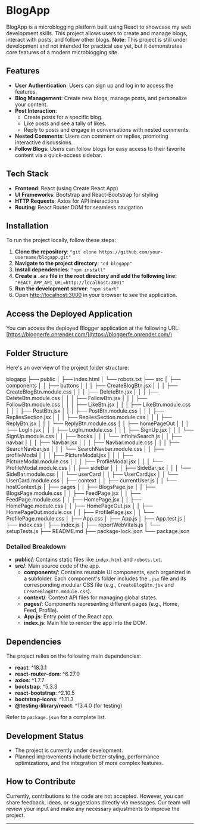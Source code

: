 # BlogApp

BlogApp is a microblogging platform built using React to showcase my web development skills. This project allows users to create and manage blogs, interact with posts, and follow other blogs. **Note**: This project is still under development and not intended for practical use yet, but it demonstrates core features of a modern microblogging site.

## Features

- **User Authentication**: Users can sign up and log in to access the features.
- **Blog Management**: Create new blogs, manage posts, and personalize your content.
- **Post Interaction**:
  - Create posts for a specific blog.
  - Like posts and see a tally of likes.
  - Reply to posts and engage in conversations with nested comments.
- **Nested Comments**: Users can comment on replies, promoting interactive discussions.
- **Follow Blogs**: Users can follow blogs for easy access to their favorite content via a quick-access sidebar.

## Tech Stack

- **Frontend**: React (using Create React App)
- **UI Frameworks**: Bootstrap and React-Bootstrap for styling
- **HTTP Requests**: Axios for API interactions
- **Routing**: React Router DOM for seamless navigation

## Installation

To run the project locally, follow these steps:

1. **Clone the repository**:
   `"git clone https://github.com/your-username/blogapp.git"`
2. **Navigate to the project directory**:
   `"cd blogapp"`
3. **Install dependencies**:
   `"npm install"`
4. **Create a `.env` file in the root directory and add the following line:**
   `"REACT_APP_API_URL=http://localhost:3001"`
4. **Run the development server**:
   `"npm start"`
5. Open [http://localhost:3000](http://localhost:3000) in your browser to see the application.

## Access the Deployed Application

You can access the deployed Blogger application at the following URL: [https://bloggerfe.onrender.com/](https://bloggerfe.onrender.com/)

## Folder Structure

Here's an overview of the project folder structure:

blogapp
├── public
│ ├── index.html
│ └── robots.txt
├── src
│ ├── components
│ │ ├── buttons
│ │ │ ├── CreateBlogBtn.jsx
│ │ │ ├── CreateBlogBtn.module.css
│ │ │ ├── DeleteBtn.jsx
│ │ │ ├── DeleteBtn.module.css
│ │ │ ├── FollowBtn.jsx
│ │ │ ├── FollowBtn.module.css
│ │ │ ├── LikeBtn.jsx
│ │ │ ├── LikeBtn.module.css
│ │ │ ├── PostBtn.jsx
│ │ │ ├── PostBtn.module.css
│ │ │ ├── RepliesSection.jsx
│ │ │ ├── RepliesSection.module.css
│ │ │ ├── ReplyBtn.jsx
│ │ │ └── ReplyBtn.module.css
│ │ ├── homePageOut
│ │ │ ├── LogIn.jsx
│ │ │ ├── LogIn.module.css
│ │ │ ├── SignUp.jsx
│ │ │ └── SignUp.module.css
│ │ ├── hooks
│ │ │ └── infiniteSearch.js
│ │ ├── navbar
│ │ │ ├── Navbar.jsx
│ │ │ ├── Navbar.module.css
│ │ │ ├── SearchNavbar.jsx
│ │ │ └── SearchNavbar.module.css
│ │ ├── profileModal
│ │ │ ├── PictureModal.jsx
│ │ │ ├── PictureModal.module.css
│ │ │ ├── ProfileModal.jsx
│ │ │ └── ProfileModal.module.css
│ │ ├── sideBar
│ │ │ ├── SideBar.jsx
│ │ │ └── SideBar.module.css
│ │ └── userCard
│ │ ├── UserCard.jsx
│ │ └── UserCard.module.css
│ ├── context
│ │ ├── currentUser.js
│ │ └── hostContext.js
│ ├── pages
│ │ ├── BlogsPage.jsx
│ │ ├── BlogsPage.module.css
│ │ ├── FeedPage.jsx
│ │ ├── FeedPage.module.css
│ │ ├── HomePage.jsx
│ │ ├── HomePage.module.css
│ │ ├── HomePageOut.jsx
│ │ ├── HomePageOut.module.css
│ │ ├── ProfilePage.jsx
│ │ └── ProfilePage.module.css
│ ├── App.css
│ ├── App.js
│ ├── App.test.js
│ ├── index.css
│ ├── index.js
│ ├── reportWebVitals.js
│ └── setupTests.js
├── README.md
├── package-lock.json
└── package.json

### Detailed Breakdown

- **public/**: Contains static files like `index.html` and `robots.txt`.
- **src/**: Main source code of the app.
  - **components/**: Contains reusable UI components, each organized in a subfolder. Each component's folder includes the `.jsx` file and its corresponding modular CSS file (e.g., `CreateBlogBtn.jsx` and `CreateBlogBtn.module.css`).
  - **context/**: Context API files for managing global states.
  - **pages/**: Components representing different pages (e.g., Home, Feed, Profile).
  - **App.js**: Entry point of the React app.
  - **index.js**: Main file to render the app into the DOM.

## Dependencies

The project relies on the following main dependencies:

- **react**: ^18.3.1
- **react-router-dom**: ^6.27.0
- **axios**: ^1.7.7
- **bootstrap**: ^5.3.3
- **react-bootstrap**: ^2.10.5
- **bootstrap-icons**: ^1.11.3
- **@testing-library/react**: ^13.4.0 (for testing)

Refer to `package.json` for a complete list.

## Development Status

- The project is currently under development.
- Planned improvements include better styling, performance optimizations, and the integration of more complex features.

## How to Contribute

Currently, contributions to the code are not accepted. However, you can share feedback, ideas, or suggestions directly via messages. Our team will review your input and make any necessary adjustments to improve the project.

---
